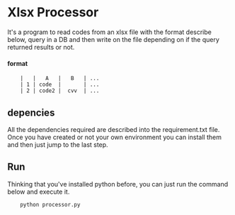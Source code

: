 
# Xlsx Processor

It's a program to read codes from an xlsx file with the format describe below, query in a DB and then write on the file depending on if the query returned results or not.

#### format

        |   |   A   |   B   | ...
        | 1 | code  |       | ...
        | 2 | code2 |  cvv  | ... 

## depencies

All the dependencies required are described into the requirement.txt file. Once you have created or not your own environment you can install them and then just jump to the last step.

## Run

Thinking that you've installed python before, you can just run the command below and execute it.

        python processor.py






